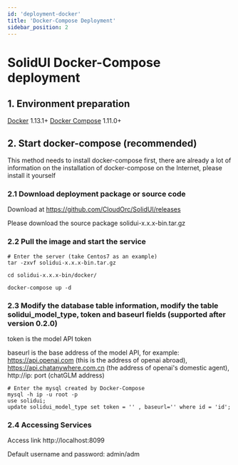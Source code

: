 ```yaml
---
id: 'deployment-docker'
title: 'Docker-Compose Deployment'
sidebar_position: 2
---
```


# SolidUI Docker-Compose deployment

## 1. Environment preparation

[Docker](https://docs.docker.com/engine/install/) 1.13.1+
[Docker Compose](https://docs.docker.com/compose/) 1.11.0+

## 2. Start docker-compose (recommended)

This method needs to install docker-compose first, there are already a lot of information on the installation of docker-compose on the Internet, please install it yourself

### 2.1 Download deployment package or source code

Download at https://github.com/CloudOrc/SolidUI/releases

Please download the source package solidui-x.x.x-bin.tar.gz


### 2.2 Pull the image and start the service

```shell script
# Enter the server (take Centos7 as an example)
tar -zxvf solidui-x.x.x-bin.tar.gz

cd solidui-x.x.x-bin/docker/

docker-compose up -d

```

### 2.3 Modify the database table information, modify the table solidui_model_type, token and baseurl fields (supported after version 0.2.0)

token is the model API token

baseurl is the base address of the model API, for example: https://api.openai.com (this is the address of openai abroad), https://api.chatanywhere.com.cn (the address of openai's domestic agent), http://ip: port (chatGLM address)

```shell script
# Enter the mysql created by Docker-Compose
mysql -h ip -u root -p
use solidui;
update solidui_model_type set token = '' , baseurl='' where id = 'id';

```

### 2.4 Accessing Services

Access link http://localhost:8099

Default username and password: admin/adm